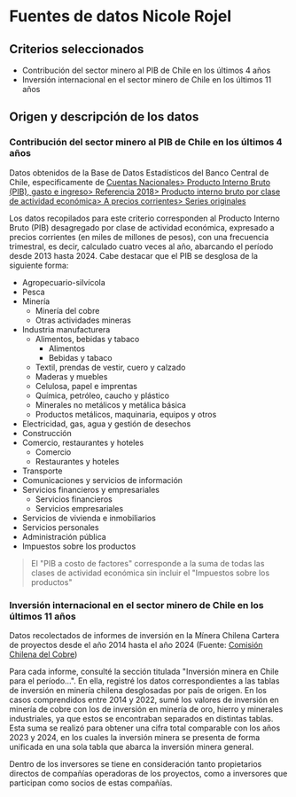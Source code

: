 # Fuentes de datos Nicole Rojel
## Criterios seleccionados
- Contribución del sector minero al PIB de Chile en los últimos 4 años
- Inversión internacional en el sector minero de Chile en los últimos 11 años
## Origen y descripción de los datos
### Contribución del sector minero al PIB de Chile en los últimos 4 años

Datos obtenidos de la Base de Datos Estadísticos del Banco Central de Chile, especificamente de [Cuentas Nacionales> Producto Interno Bruto (PIB), gasto e ingreso> Referencia 2018> Producto interno bruto por clase de actividad económica> A precios corrientes> Series originales](https://si3.bcentral.cl/Siete/ES/Siete/Cuadro/CAP_CCNN/MN_CCNN76/CCNN2018_P1/637801087677220267)

Los datos recopilados para este criterio corresponden al Producto Interno Bruto (PIB) desagregado por clase de actividad económica, expresado a precios corrientes (en miles de millones de pesos), con una frecuencia trimestral, es decir, calculado cuatro veces al año, abarcando el período desde 2013 hasta 2024. Cabe destacar que el PIB se desglosa de la siguiente forma: 
- Agropecuario-silvícola
- Pesca
- Minería
  - Minería del cobre
  - Otras actividades mineras
- Industria manufacturera
  - Alimentos, bebidas y tabaco
    - Alimentos
    - Bebidas y tabaco
  - Textil, prendas de vestir, cuero y calzado
  - Maderas y muebles
  - Celulosa, papel e imprentas
  - Química, petróleo, caucho y plástico
  - Minerales no metálicos y metálica básica
  - Productos metálicos, maquinaria, equipos y otros
- Electricidad, gas, agua y gestión de desechos
- Construcción
- Comercio, restaurantes y hoteles
  - Comercio
  - Restaurantes y hoteles
- Transporte
- Comunicaciones y servicios de información
- Servicios financieros y empresariales
  - Servicios financieros
  - Servicios empresariales
- Servicios de vivienda e inmobiliarios
- Servicios personales
- Administración pública
- Impuestos sobre los productos
> El 	"PIB a costo de factores" corresponde a la suma de todas las clases de actividad económica sin incluir el "Impuestos sobre los productos"

### Inversión internacional en el sector minero de Chile en los últimos 11 años
Datos recolectados de informes de inversión en la Mínera Chilena Cartera de proyectos desde el año 2014 hasta el año 2024 (Fuente: [Comisión Chilena del Cobre](https://www.cochilco.cl/web/inversion/))

Para cada informe, consulté la sección titulada "Inversión minera en Chile para el período...". En ella, registré los datos correspondientes a las tablas de inversión en minería chilena desglosadas por país de origen. En los casos comprendidos entre 2014 y 2022, sumé los valores de inversión en minería de cobre con los de inversión en minería de oro, hierro y minerales industriales, ya que estos se encontraban separados en distintas tablas. Esta suma se realizó para obtener una cifra total comparable con los años 2023 y 2024, en los cuales la inversión minera se presenta de forma unificada en una sola tabla que abarca la inversión minera general.

Dentro de los inversores se tiene en consideración tanto propietarios directos de compañías operadoras de los proyectos, como a inversores que participan como socios de estas compañías. 

